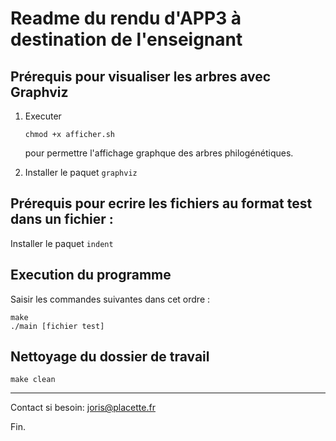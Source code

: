 # Readme du rendu d'APP3 à destination de l'enseignant 

## Prérequis pour visualiser les arbres avec Graphviz
1. Executer <pre><code>chmod +x afficher.sh</code></pre> pour permettre l'affichage graphque des arbres philogénétiques.

2. Installer le paquet <code>graphviz</code>  

## Prérequis pour ecrire les fichiers au format test dans un fichier :

Installer le paquet <code>indent</code>

## Execution du programme

Saisir les commandes suivantes dans cet ordre : 
<pre><code>make
./main [fichier test] 
</code></pre>

## Nettoyage du dossier de travail

<pre><code>make clean</code></pre>

-------------------------------------

Contact si besoin: joris@placette.fr

Fin.

